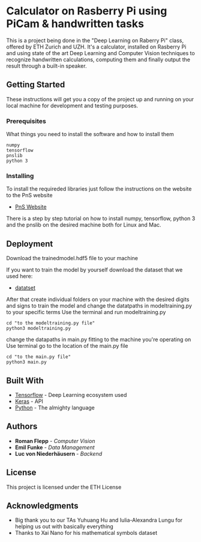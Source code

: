 # Calculator on Rasberry Pi using PiCam & handwritten tasks

This is a project being done in the "Deep Learning on Raberry Pi" class, offered by ETH Zurich and UZH. It's a calculator, installed on Rasberry Pi and using state of the art Deep Learning and Computer Vision techniques to recognize handwritten calculations, computing them and finally output the result through a built-in speaker.

## Getting Started

These instructions will get you a copy of the project up and running on your local machine for development and testing purposes.

### Prerequisites

What things you need to install the software and how to install them

```
numpy
tensorflow
pnslib
python 3
```

### Installing

To install the requireded libraries just follow the instructions on the website to the PnS website
* [PnS Website](https://pns2019.github.io/python-sc.html)

There is a step by step tutorial on how to install numpy, tensorflow, python 3 and the pnslib on the desired machine both for Linux and Mac.


## Deployment
Download the trainedmodel.hdf5 file to your machine

If you want to train the model by yourself download the dataset that we used here:
* [datatset](https://www.kaggle.com/xainano/handwrittenmathsymbols)

After that create individual folders on your machine with the desired digits and signs to train the model and change the datatpaths in modeltraining.py to your specific terms
Use the terminal and run modeltraining.py
```
cd "to the modeltraining.py file"
python3 modeltraining.py
```
change the datapaths in main.py fitting to the machine you're operating on
Use terminal go to the location of the main.py file
```
cd "to the main.py file"
python3 main.py
```

## Built With

* [Tensorflow](https://www.tensorflow.org) - Deep Learning ecosystem used
* [Keras](https://keras.io) - API
* [Python](https://www.python.org) - The almighty language


## Authors

* **Roman Flepp** - *Computer Vision*
* **Emil Funke** - *Data Management*
* **Luc von Niederhäusern** - *Backend*

## License

This project is licensed under the ETH License

## Acknowledgments

* Big thank you to our TAs Yuhuang Hu and Iulia-Alexandra Lungu for helping us out with basically everything
* Thanks to Xai Nano for his mathematical symbols dataset

